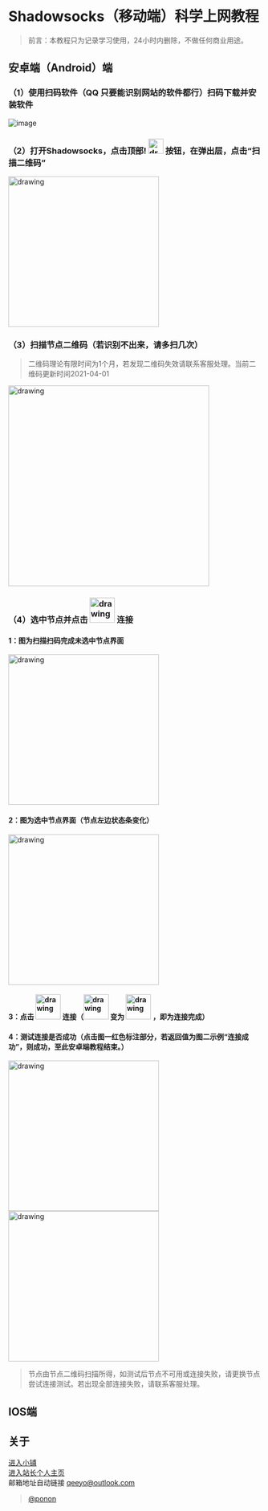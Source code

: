 # Shadowsocks（移动端）科学上网教程
> 前言：本教程只为记录学习使用，24小时内删除，不做任何商业用途。

## 安卓端（Android）端
### （1）使用扫码软件（QQ 只要能识别网站的软件都行）扫码下载并安装软件
![image](https://user-images.githubusercontent.com/36355307/113801681-ea2d0780-978b-11eb-8817-ff7bd7271a98.png)
### （2）打开Shadowsocks，点击顶部! <img src="https://user-images.githubusercontent.com/36355307/113801489-860a4380-978b-11eb-8305-2b014d262989.png" alt="drawing" width="30px"/> 按钮，在弹出层，点击“扫描二维码” 
<img src="https://user-images.githubusercontent.com/36355307/113801467-78ed5480-978b-11eb-8ee7-0577dced626a.png" alt="drawing" width="300px"/>


### （3）扫描节点二维码（若识别不出来，请多扫几次）
> 二维码理论有限时间为1个月，若发现二维码失效请联系客服处理。当前二维码更新时间2021-04-01

<img src="https://user-images.githubusercontent.com/36355307/113801503-8d315180-978b-11eb-86e9-17022fddc4e7.png" alt="drawing" width="400px"/>

### （4）选中节点并点击 <img src="https://user-images.githubusercontent.com/36355307/113801589-b81ba580-978b-11eb-97c2-caf87fd8b34d.png" alt="drawing" width="50px"/> 连接

#### 1：图为扫描扫码完成未选中节点界面              
<img src="https://user-images.githubusercontent.com/36355307/113801538-9fab8b00-978b-11eb-89d5-ae1dd4c5b77a.png" alt="drawing" width="300px"/> 

#### 2：图为选中节点界面（节点左边状态条变化）
<img src="https://user-images.githubusercontent.com/36355307/113801571-afc36a80-978b-11eb-8aca-69b4ae268b1c.png" alt="drawing" width="300px"/> 

#### 3：点击 <img src="https://user-images.githubusercontent.com/36355307/113801589-b81ba580-978b-11eb-97c2-caf87fd8b34d.png" alt="drawing" width="50px"/>  连接（<img src="https://user-images.githubusercontent.com/36355307/113801589-b81ba580-978b-11eb-97c2-caf87fd8b34d.png" alt="drawing" width="50px"/> 变为 <img src="https://user-images.githubusercontent.com/36355307/113801601-beaa1d00-978b-11eb-91c2-1b978b12251d.png" alt="drawing" width="50px"/> ，即为连接完成）

#### 4：测试连接是否成功（点击图一红色标注部分，若返回值为图二示例“连接成功”，则成功，至此安卓端教程结束。）
<img src="https://user-images.githubusercontent.com/36355307/113801609-c4076780-978b-11eb-8a83-dfad8f61da80.png" alt="drawing" width="300px"/>       <img src="https://user-images.githubusercontent.com/36355307/113801620-c8338500-978b-11eb-963d-1a0f833ca011.png" alt="drawing" width="300px"/>

> 节点由节点二维码扫描所得，如测试后节点不可用或连接失败，请更换节点尝试连接测试。若出现全部连接失败，请联系客服处理。


## IOS端

## 关于
[进入小铺](http://shop.9527.xyz/)<br/>
[进入站长个人主页](http://www.9527.xyz/ "请使用移动端设备访问")<br/>
邮箱地址自动链接 qeeyo@outlook.com<br/>
> [@ponon](https://github.com/Ponon)

